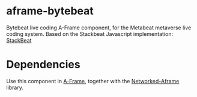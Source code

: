 # aframe-bytebeat

Bytebeat live coding A-Frame component, for the Metabeat metaverse live coding system.
Based on the Stackbeat Javascript implementation: [StackBeat](https://esolangs.org/wiki/StackBeat)

# Dependencies

Use this component in [A-Frame](https://aframe.io), together with the [Networked-Aframe](https://github.com/networked-aframe/networked-aframe) library.

